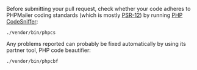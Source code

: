 Before submitting your pull request, check whether your code adheres to PHPMailer coding standards (which is mostly [PSR-12](https://www.php-fig.org/psr/psr-12/)) by running [PHP CodeSniffer](https://github.com/squizlabs/PHP_CodeSniffer):

    ./vendor/bin/phpcs

Any problems reported can probably be fixed automatically by using its partner tool, PHP code beautifier:

    ./vendor/bin/phpcbf
